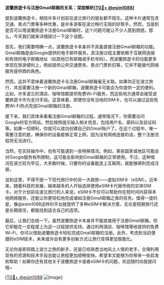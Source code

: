 **波蘭旅遊卡与注册Gmail邮箱的关系：深度解析[[TG💪+ @esim1088](https://t.me/s/esim1088)]**

提到波蘭旅遊卡，相信许多计划前往波兰旅行的朋友都不陌生。这种卡片通常包含交通、景点门票等多种优惠，是许多游客在波兰畅行无阻的好帮手。然而，当提到是否可以用波蘭旅遊卡注册Gmail邮箱时，这个问题可能让不少人感到困惑。那么，今天我们就来详细探讨一下这个话题。

首先，我们需要明确一点，波蘭旅遊卡本身并不具备直接注册Gmail邮箱的功能。Gmail邮箱是由Google提供的电子邮件服务，其注册过程主要依赖于互联网连接和有效的电子邮箱地址（如其他已有邮箱或手机号码）。而波蘭旅遊卡的功能更多体现在旅游便利上，例如提供公共交通票务、景点门票折扣等，它并不能替代网络服务提供商的角色。

然而，这并不意味着波蘭旅遊卡与注册Gmail邮箱毫无关联。如果你正在波兰旅行，并且需要注册一个新的Gmail邮箱，波蘭旅遊卡可能会为你提供一定的便利。比如，许多波兰的酒店、咖啡馆都提供免费Wi-Fi服务，而这些地方通常会接受波蘭旅遊卡作为支付手段。这意味着，即使你没有当地的SIM卡，也可以通过这些免费Wi-Fi热点完成Gmail邮箱的注册。

接下来，我们具体来看看注册Gmail邮箱的过程。通常情况下，你需要访问Google的官方网站，然后按照提示输入相关信息，包括用户名、密码以及验证码等。如果一切顺利，你就可以成功创建自己的Gmail账户了。在这个过程中，唯一需要注意的是，确保你的设备能够正常上网，因为没有网络连接的话，整个注册流程将无法进行。

当然，在实际操作中，也有可能遇到一些特殊情况。例如，某些国家或地区可能会对Google服务有所限制，这可能会影响到Gmail邮箱的正常使用。不过，这种情况在波兰较为罕见，大多数时候，只要你的设备能连上互联网，就能够顺利完成注册。

说到这里，不得不提一下现代旅行中的另一大趋势——虚拟SIM卡（eSIM）。近年来，随着科技的发展，越来越多的人开始选择使用eSIM卡代替传统的实体SIM卡。对于计划前往波兰旅行的人来说，eSIM卡不仅可以帮助你在短时间内获得本地网络服务，还能让你更轻松地完成诸如注册Gmail邮箱之类的任务。值得一提的是，像@esim1088这样的平台就提供了多种eSIM卡解决方案，无论是短期旅行还是长期居住，都能找到适合自己的选项。

最后，让我们总结一下。虽然波蘭旅遊卡本身并不能直接用于注册Gmail邮箱，但它却能在一定程度上为这一过程提供支持。通过利用酒店、咖啡馆等地提供的免费Wi-Fi，你可以借助波蘭旅遊卡轻松完成Gmail邮箱的注册。此外，考虑到当前便捷的eSIM技术，未来或许会有更多创新方式让旅行变得更加智能化。

无论你是即将踏上波兰之旅的新手，还是已经熟悉当地风土人情的老手，合理利用现有的资源和技术手段总能让旅程更加顺畅愉快。希望本文能够为你带来一些启发和帮助！如果你还有其他关于波蘭旅遊卡或者eSIM卡的问题，欢迎随时向我提问哦~

[[TG💪+ @esim1088](https://t.me/s/esim1088) ![Image](https://i.postimg.cc/4NQfJmqS/Snipaste-2025-05-13-00-14-12.png)]